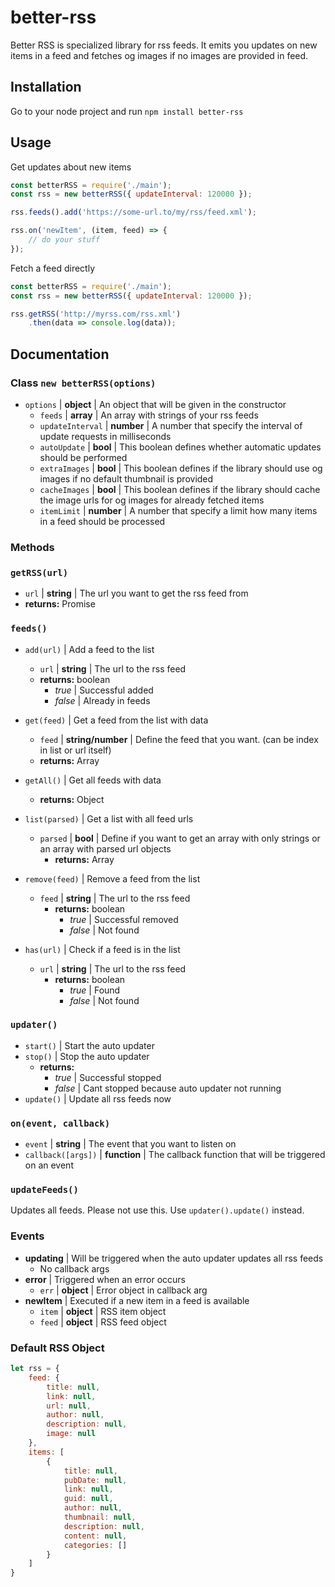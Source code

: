 # better-rss
Better RSS is specialized library for rss feeds. It emits you updates on new items in a feed and fetches og images if no images are provided in feed.

## Installation
Go to your node project and run 
`npm install better-rss`

## Usage
Get updates about new items
```javascript
const betterRSS = require('./main');
const rss = new betterRSS({ updateInterval: 120000 });

rss.feeds().add('https://some-url.to/my/rss/feed.xml');

rss.on('newItem', (item, feed) => {
    // do your stuff
});
```
Fetch a feed directly
```javascript
const betterRSS = require('./main');
const rss = new betterRSS({ updateInterval: 120000 });

rss.getRSS('http://myrss.com/rss.xml')
    .then(data => console.log(data));
```

## Documentation

### Class `new betterRSS(options)`
- `options` | **object** | An object that will be given in the constructor
    - `feeds` | **array** | An array with strings of your rss feeds
    - `updateInterval` | **number** | A number that specify the interval of update requests in milliseconds
    - `autoUpdate` | **bool** | This boolean defines whether automatic updates should be performed
    - `extraImages` | **bool** | This boolean defines if the library should use og images if no default thumbnail is provided
    - `cacheImages` | **bool** | This boolean defines if the library should cache the image urls for og images for already fetched items
    - `itemLimit` | **number** | A number that specify a limit how many items in a feed should be processed
### Methods

### `getRSS(url)`
- `url` | **string** | The url you want to get the rss feed from
- **returns:** Promise

### `feeds()`
- `add(url)` | Add a feed to the list
    - `url` | **string** | The url to the rss feed
    - **returns:** boolean
        - *true* | Successful added
        - *false* | Already in feeds
        
- `get(feed)` | Get a feed from the list with data
    - `feed` | **string/number** | Define the feed that you want. (can be index in list or url itself)
    - **returns:** Array
    
- `getAll()` | Get all feeds with data
    - **returns:** Object
    
- `list(parsed)` | Get a list with all feed urls
    - `parsed` | **bool** | Define if you want to get an array with only strings or an array with parsed url objects
        - **returns:** Array
        
- `remove(feed)` | Remove a feed from the list
    - `feed` | **string** | The url to the rss feed
        - **returns:** boolean
            - *true* | Successful removed
            - *false* | Not found
- `has(url)` | Check if a feed is in the list
    - `url` | **string** | The url to the rss feed
        - **returns:** boolean
            - *true* | Found
            - *false* | Not found
    
### `updater()`
- `start()` | Start the auto updater
- `stop()` | Stop the auto updater
    - **returns:**
        - *true* | Successful stopped
        - *false* | Cant stopped because auto updater not running
- `update()` | Update all rss feeds now

### `on(event, callback)`
- `event` | **string** | The event that you want to listen on
- `callback([args])` | **function** | The callback function that will be triggered on an event

### `updateFeeds()`
Updates all feeds. Please not use this. Use `updater().update()` instead.

### Events
- **updating** | Will be triggered when the auto updater updates all rss feeds
    - No callback args
- **error** | Triggered when an error occurs
    - `err` | **object** | Error object in callback arg
- **newItem** | Executed if a new item in a feed is available
    - `item` | **object** | RSS item object
    - `feed` | **object** | RSS feed object
    
### Default RSS Object
```javascript
let rss = {
    feed: {
        title: null,
        link: null,
        url: null,
        author: null,
        description: null,
        image: null
    },
    items: [
        {
            title: null,
            pubDate: null,
            link: null,
            guid: null,
            author: null,
            thumbnail: null,
            description: null,
            content: null,
            categories: []
        }
    ]
}
```